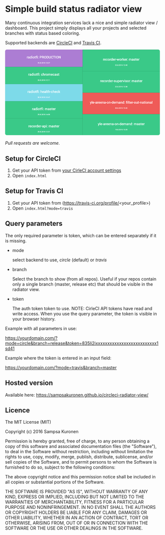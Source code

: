 # Simple build status radiator view

Many continuous integration services lack a nice and simple radiator view / dashboard.
This project simply displays all your projects and selected branches with status based coloring.

Supported backends are [CircleCI](https://circleci.com/) and [Travis CI](https://travis-ci.org/).

![Circle CI Radiator view](/readme_radiator.png?raw=true "Circle CI Radiator view")

*Pull requests are welcome.*


## Setup for CircleCI

1. Get your API token from [your CirleCI account settings](https://circleci.com/account/api)
2. Open `index.html`


## Setup for Travis CI

1. Get your API token from (https://travis-ci.org/profile/<your_profile>)
2. Open `index.html?mode=travis`


## Query parameters

The only required parameter is token, which can be entered separately if it is missing.

- mode

   select backend to use, _circle_ (default) or _travis_

- branch

   Select the branch to show (from all repos).
   Useful if your repos contain only a single branch (master, release etc) that should be visible
   in the radiator view.

- token

   The auth token token to use. NOTE: CirleCI API tokens have read and write access. When you
   use the query parameter, the token is visible in your browser history.

Example with all parameters in use:

   https://yourdomain.com/?mode=circle&branch=release&token=835li2ixxxxxxxxxxxxxxxxxxxxxxxxxx1sd41


Example where the token is entered in an input field:

   https://yourdomain.com/?mode=travis&branch=master


## Hosted version

Available here: https://sampsakuronen.github.io/circleci-radiator-view/


## Licence

The MIT License (MIT)

Copyright (c) 2016 Sampsa Kuronen

Permission is hereby granted, free of charge, to any person obtaining a copy
of this software and associated documentation files (the "Software"), to deal
in the Software without restriction, including without limitation the rights
to use, copy, modify, merge, publish, distribute, sublicense, and/or sell
copies of the Software, and to permit persons to whom the Software is
furnished to do so, subject to the following conditions:

The above copyright notice and this permission notice shall be included in all
copies or substantial portions of the Software.

THE SOFTWARE IS PROVIDED "AS IS", WITHOUT WARRANTY OF ANY KIND, EXPRESS OR
IMPLIED, INCLUDING BUT NOT LIMITED TO THE WARRANTIES OF MERCHANTABILITY,
FITNESS FOR A PARTICULAR PURPOSE AND NONINFRINGEMENT. IN NO EVENT SHALL THE
AUTHORS OR COPYRIGHT HOLDERS BE LIABLE FOR ANY CLAIM, DAMAGES OR OTHER
LIABILITY, WHETHER IN AN ACTION OF CONTRACT, TORT OR OTHERWISE, ARISING FROM,
OUT OF OR IN CONNECTION WITH THE SOFTWARE OR THE USE OR OTHER DEALINGS IN THE
SOFTWARE.
